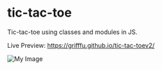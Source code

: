 # tic-tac-toe
Tic-tac-toe using classes and modules in JS. 


Live Preview: https://grifffu.github.io/tic-tac-toev2/

![My Image](https://github.com/griffFu/tic-tac-toev2/blob/main/tic-github.PNG)

